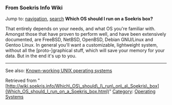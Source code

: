 
### From Soekris Info Wiki



Jump to: [navigation](Which_OS_should_I_run_on_a_Soekris_box.html#column-one), [search](Which_OS_should_I_run_on_a_Soekris_box.html#searchInput) 
**Which OS should I run on a Soekris box?**


That entirely depends on your needs, and what OS you're familiar with. Amongst those
that have proven to perform well, and have been extensively documented, are FreeBSD,
NetBSD, OpenBSD, Debian GNU/Linux and Gentoo Linux. In general you'll want a customizable,
lightweight system, without all the [proto-]graphical stuff, which will save your memory for
your data. But in the end it's up to you.


  






---


See also: [Known-working UNIX operating systems](https://web.archive.org/web/20180610231820/http://wiki.soekris.info/UNIX_Distributions "UNIX Distributions")





Retrieved from "[http://wiki.soekris.info/Which\_OS\_should\_I\_run\_on\_a\_Soekris\_box](Which_OS_should_I_run_on_a_Soekris_box.html)"
[Category](https://web.archive.org/web/20180610231820/http://wiki.soekris.info/Special:Categories "Special:Categories"): [Operating Systems](https://web.archive.org/web/20180610231820/http://wiki.soekris.info/Category:Operating_Systems "Category:Operating Systems")

 

